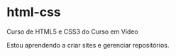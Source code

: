 # html-css
 Curso de HTML5 e CSS3 do Curso em Vídeo

Estou aprendendo a criar sites e gerenciar repositórios.